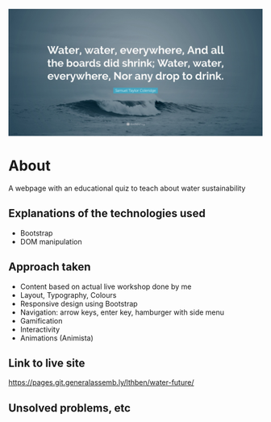 ![](./media/quote-banner.jpg)

# About
A webpage with an educational quiz to teach about water sustainability

## Explanations of the technologies used
- Bootstrap
- DOM manipulation 

## Approach taken 
- Content based on actual live workshop done by me
- Layout, Typography, Colours
- Responsive design using Bootstrap
- Navigation: arrow keys, enter key, hamburger with side menu
- Gamification
- Interactivity 
- Animations (Animista)

## Link to live site
https://pages.git.generalassemb.ly/lthben/water-future/

## Unsolved problems, etc